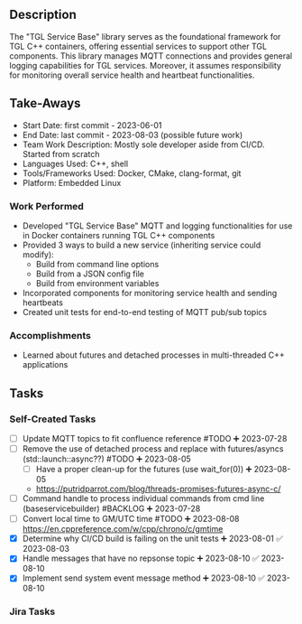 ## Description
The "TGL Service Base" library serves as the foundational framework for TGL C++ containers, offering essential services to support other TGL components. This library manages MQTT connections and provides general logging capabilities for TGL services. Moreover, it assumes responsibility for monitoring overall service health and heartbeat functionalities.

## Take-Aways
* Start Date: first commit - 2023-06-01
* End Date: last commit - 2023-08-03 (possible future work)
* Team Work Description: Mostly sole developer aside from CI/CD. Started from scratch
* Languages Used: C++, shell
* Tools/Frameworks Used: Docker, CMake, clang-format, git
* Platform: Embedded Linux

### Work Performed
* Developed "TGL Service Base" MQTT and logging functionalities for use in Docker containers running TGL C++ components
* Provided 3 ways to build a new service (inheriting service could modify):
	* Build from command line options
	* Build from a JSON config file
	* Build from environment variables
* Incorporated components for monitoring service health and sending heartbeats
* Created unit tests for end-to-end testing of MQTT pub/sub topics

### Accomplishments
* Learned about futures and detached processes in multi-threaded C++ applications

## Tasks

### Self-Created Tasks
- [ ] Update MQTT topics to fit confluence reference #TODO  ➕ 2023-07-28
- [ ] Remove the use of detached process and replace with futures/asyncs (std::launch::async??) #TODO  ➕ 2023-08-05
	- [ ] Have a proper clean-up for the futures (use wait_for(0)) ➕ 2023-08-05
	- https://putridparrot.com/blog/threads-promises-futures-async-c/
- [ ] Command handle to process individual commands from cmd line (baseservicebuilder) #BACKLOG  ➕ 2023-07-28
- [ ] Convert local time to GM/UTC time #TODO ➕ 2023-08-08
	https://en.cppreference.com/w/cpp/chrono/c/gmtime
- [x] Determine why CI/CD build is failing on the unit tests ➕ 2023-08-01 ✅ 2023-08-03
- [x] Handle messages that have no repsonse topic ➕ 2023-08-10 ✅ 2023-08-10
- [x] Implement send system event message method ➕ 2023-08-10 ✅ 2023-08-10

### Jira Tasks
